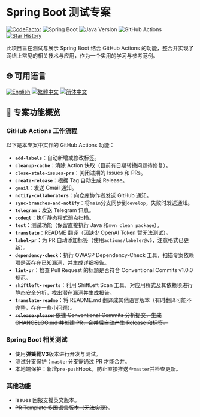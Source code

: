 # Spring Boot 测试专案

[![CodeFactor](https://www.codefactor.io/repository/github/vancetang/demo/badge)](https://www.codefactor.io/repository/github/vancetang/demo) ![Spring Boot](https://img.shields.io/badge/dynamic/xml?url=https://raw.githubusercontent.com/vancetang/demo/master/pom.xml&query=//*[local-name()='parent']/*[local-name()='version']&label=Spring%20Boot&color=brightgreen) ![Java Version](https://img.shields.io/badge/dynamic/xml?url=https://raw.githubusercontent.com/vancetang/demo/master/pom.xml&query=//*[local-name()='properties']/*[local-name()='java.version']&label=Java&color=ED8B00&logo=openjdk&logoColor=white) ![GitHub Actions](https://img.shields.io/badge/GitHub%20Actions-Enabled-blue) [![Star History](https://img.shields.io/badge/Star%20History-Chart-orange)](https://star-history.com/#vancetang/demo&Date)

此项目旨在测试与展示 Spring Boot 结合 GitHub Actions 的功能，整合并实现了网络上常见的相关技术与应用，作为一个实用的学习与参考范例。


## 🌐 可用语言

[![English](https://img.shields.io/badge/English-Click-yellow)](README.en.md)
[![繁體中文](https://img.shields.io/badge/繁體中文-點擊查看-orange)](README.md)
[![简体中文](https://img.shields.io/badge/简体中文-点击查看-green)](README.zh.md)


## 🚀 专案功能概览

### GitHub Actions 工作流程

以下是本专案中实作的 GitHub Actions 功能：

-   **`add-labels`**：自动新增或修改标签。
-   **`cleanup-cache`**：清除 Action 快取（目前有日期转换问题待修复）。
-   **`close-stale-issues-prs`**：关闭过期的 Issues 和 PRs。
-   **`create-release`**：根据 Tag 自动生成 Release。
-   **`gmail`**：发送 Gmail 通知。
-   **`notify-collaborators`**：向仓库协作者发送 GitHub 通知。
-   **`sync-branches-and-notify`**：将`main`分支同步到`develop`，失败时发送通知。
-   **`telegram`**：发送 Telegram 讯息。
-   **`codeql`**：执行静态程式弱点扫描。
-   **`test`**：测试功能（保留直接执行 Java 和`mvn clean package`）。
-   **`translate`**：README 翻译（因缺少 OpenAI Token 暂无法测试）。
-   **`label-pr`**：为 PR 自动添加标签（使用`actions/labeler@v5`，注意格式已更新）。
-   **`dependency-check`**：执行 OWASP Dependency-Check 工具，扫描专案依赖项是否存在已知漏洞，并生成详细报告。
-   **`lint-pr`**：检查 Pull Request 的标题是否符合 Conventional Commits v1.0.0 规范。
-   **`shiftleft-reports`**：利用 ShiftLeft Scan 工具，对应用程式及其依赖项进行静态安全分析，找出潜在漏洞并生成报告。
-   **`translate-readme`**：将 README.md 翻译成其他语言版本（有时翻译可能不完整，存在一些小问题）。
-   ~~**`release-please`**: 依據 Conventional Commits 分析提交，生成 CHANGELOG.md 并创建 PR，合并后自动产生 Release 和标签。~~


### Spring Boot 相关测试

-   使用**弹簧靴V3**版本进行开发与测试。
-   测试分支保护：`master`分支需通过 PR 才能合并。
-   本地端保护：新增`pre-push`Hook，防止直接推送至`master`并检查更新。

### 其他功能

-   Issues 回报支援英文版本。
-   ~~PR Template 多国语言版本（无法实现）~~。

